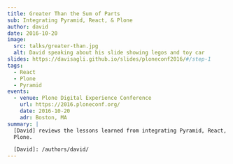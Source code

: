 ```yaml
---
title: Greater Than the Sum of Parts
sub: Integrating Pyramid, React, & Plone
author: david
date: 2016-10-20
image:
  src: talks/greater-than.jpg
  alt: David speaking about his slide showing legos and toy car
slides: https://davisagli.github.io/slides/ploneconf2016/#/step-1
tags:
  - React
  - Plone
  - Pyramid
events:
  - venue: Plone Digital Experience Conference
    url: https://2016.ploneconf.org/
    date: 2016-10-20
    adr: Boston, MA
summary: |
  [David] reviews the lessons learned from integrating Pyramid, React, and
  Plone.

  [David]: /authors/david/
---
```

